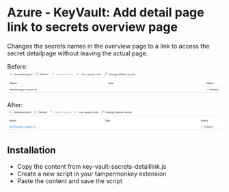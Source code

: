 # Azure - KeyVault: Add detail page link to secrets overview page
Changes the secrets names in the overview page to a link to access the secret detailpage without leaving the actual page.


Before:
![key vault secrets list before](https://github.com/tobidemski/tampermonkey-scripts/blob/main/scripts/azure/portal/key-vault-secrets-detaillink/key-vault-secrets-before.png?raw=true)

After:
![key vault secrets list after](https://github.com/tobidemski/tampermonkey-scripts/blob/main/scripts/azure/portal/key-vault-secrets-detaillink/key-vault-secrets-after.png?raw=true)

## Installation

- Copy the content from key-vault-secrets-detaillink.js
- Create a new script in your tampermonkey extension
- Paste the content and save the script